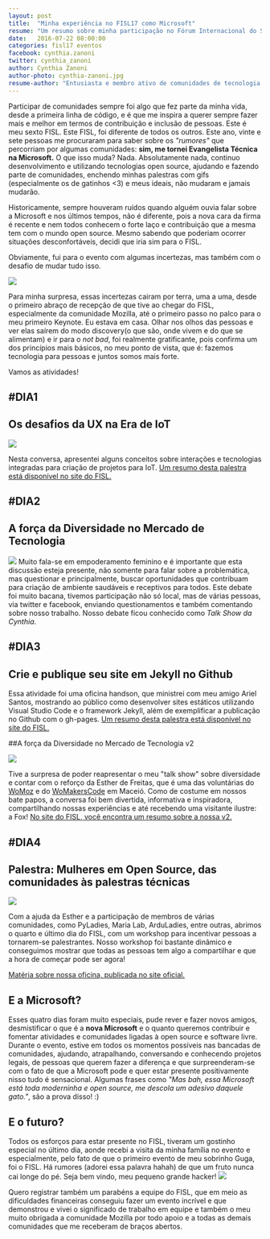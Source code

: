 ```yaml
---
layout: post
title:  "Minha experiência no FISL17 como Microsoft"
resume: "Um resumo sobre minha participação no Fórum Internacional do Software Livre."
date:   2016-07-22 08:00:00
categories: fisl17 eventos
facebook: cynthia.zanoni
twitter: cynthia_zanoni
author: Cynthia Zanoni
author-photo: cynthia-zanoni.jpg
resume-author: "Entusiasta e membro ativo de comunidades de tecnologia ligadas à Web e Mobile, organizadora de eventos como <strong>Mobile Summit</strong> e curadora do projeto WoMakersCode. Atualmente, é Evangelista Técnica na Microsoft Brasil."
---
```


Participar de comunidades sempre foi algo que fez parte da minha vida, desde a primeira linha de código, e é que me inspira a querer sempre fazer mais e melhor em termos de contribuição e inclusão de pessoas. Este é meu sexto FISL. Este FISL, foi diferente de todos os outros. Este ano, vinte e sete pessoas me procuraram para saber sobre os *"rumores"* que percorriam por algumas comunidades: 
**sim, me tornei Evangelista Técnica na Microsoft.** O que isso muda? Nada. Absolutamente nada, continuo desenvolvimento e utilizando tecnologias open source, ajudando e fazendo parte de comunidades, enchendo minhas palestras com gifs (especialmente os de gatinhos <3) e meus ideais, não mudaram e jamais mudarão.

Historicamente, sempre houveram ruídos quando alguém ouvia falar sobre a Microsoft e nos últimos tempos, não é diferente, pois a nova cara da firma é recente e nem todos conhecem o forte laço e contribuição que a mesma tem com o mundo open source.
Mesmo sabendo que poderiam ocorrer situações desconfortáveis, decidi que iria sim para o FISL.

Obviamente, fui para o evento com algumas incertezas, mas também com o desafio de mudar tudo isso.

![](http://geradormemes.com/media/created/osfsu4.jpg)

Para minha surpresa, essas incertezas cairam por terra, uma a uma, desde o primeiro abraço de recepção de que tive ao chegar do FISL, especialmente da comunidade Mozilla, até o primeiro passo no palco para o meu primeiro Keynote. Eu estava em casa. Olhar nos olhos das pessoas e ver elas saírem do modo discovery(o que são, onde vivem e do que se alimentam) e ir para o *not bad*, foi realmente gratificante, pois 
confirma um dos princípios mais básicos, no meu ponto de vista, que é: fazemos tecnologia para pessoas e juntos somos mais forte. 

Vamos as atividades!

## #DIA1

## Os desafios da UX na Era de IoT

![](http://softwarelivre.org/image_uploads/0013/0006/28250163056_9c8b13ddc7_z.jpg)

Nesta conversa, apresentei alguns conceitos sobre interações e tecnologias integradas para criação de projetos para IoT.
[Um resumo desta palestra está disponível no site do FISL.](http://softwarelivre.org/fisl17/noticias/valor-da-iot-esta-nas-experiencias-das-pessoas-diz-ativista)

## #DIA2

## A força da Diversidade no Mercado de Tecnologia
![](http://geraldobarros.info/wp-content/uploads/2016/07/mozilla-no-fisl17-rea-de-comunidades-bancada-firefox-costume-minieventos-e-workshops_27708822133_o-1024x683.jpg)
Muito fala-se em empoderamento feminino e é importante que esta discussão esteja presente, não somente para falar sobre a problemática, mas questionar e principalmente, buscar oportunidades que contribuam para criação de ambiente saudáveis e receptivos para todos. Este debate foi muito bacana, tivemos participação não só local, mas de várias pessoas, via twitter e facebook, enviando questionamentos e também comentando sobre nosso trabalho. Nosso debate ficou conhecido como *Talk Show da Cynthia*.

## #DIA3

## Crie e publique seu site em Jekyll no Github
Essa atividade foi uma oficina handson, que ministrei com meu amigo Ariel Santos, mostrando ao público como desenvolver sites estáticos utilizando Visual Studio Code e o framework Jekyll, além de exemplificar a publicação no Github com o gh-pages.
[Um resumo desta palestra está disponível no site do FISL.](http://softwarelivre.org/fisl17/noticias/palestra-crie-e-publique-seu-site-em-jekyll-no-github)

##A força da Diversidade no Mercado de Tecnologia v2

![](http://softwarelivre.org/image_uploads/0013/0667/IMG_20160715_153638.jpg)

Tive a surpresa de poder reapresentar o meu "talk show" sobre diversidade e contar com o reforço da Esther de Freitas, que é uma
das voluntárias do [WoMoz](http://womoz.mozillabrasil.org.br) e do [WoMakersCode](http://www.womakerscode.org) em Maceió. Como de costume em nossos bate papos, a conversa foi bem divertida, informativa e inspiradora, compartilhando nossas experiências e até recebendo uma visitante ilustre: a Fox!
[No site do FISL, você encontra um resumo sobre a nossa v2.](http://softwarelivre.org/fisl17/noticias/encontro-debate-a-diversidade-no-mercado-de-tecnologia)

## #DIA4

## Palestra: Mulheres em Open Source, das comunidades às palestras técnicas
![](http://softwarelivre.org/image_uploads/0013/0703/28309906006_e5e8d43946_z.jpg)

Com a ajuda da Esther e a participação de membros de várias comunidades, como PyLadies, Maria Lab, ArduLadies, entre outras, abrimos o quarto e último dia do FISL, com 
um workshop para incentivar pessoas a tornarem-se palestrantes. Nosso workshop foi bastante dinâmico e conseguimos mostrar que todas as pessoas tem algo a compartilhar e que a hora de começar pode ser agora!

[Matéria sobre nossa oficina, publicada no site oficial.](http://softwarelivre.org/fisl17/noticias/palestra-mulheres-em-open-source-das-comunidades-as-palestras-tecnicas)

## E a Microsoft?
Esses quatro dias foram muito especiais, pude rever e fazer novos amigos, desmistificar o que é a **nova Microsoft** e o quanto queremos
contribuir e fomentar atividades e comunidades ligadas à open source e software livre. Durante o evento, estive em todos os momentos possíveis nas bancadas de comunidades,
ajudando, atrapalhando, conversando e conhecendo projetos legais, de pessoas que querem fazer a diferença e que surpreenderam-se com o fato de que a Microsoft pode e quer estar presente positivamente nisso tudo é sensacional.
Algumas frases como *"Mas bah, essa Microsoft está toda moderninha e open source, me descola um adesivo daquele gato."*, são a prova disso! :)

## E o futuro?
Todos os esforços para estar presente no FISL, tiveram um gostinho especial no último dia, aonde recebi a visita da minha família no evento
e especialmente, pelo fato de que o primeiro evento de meu sobrinho Guga, foi o FISL. Há rumores (adorei essa palavra hahah) de que um fruto nunca cai longe do pé. Seja bem vindo,
meu pequeno grande hacker!
![](https://fbcdn-sphotos-a-a.akamaihd.net/hphotos-ak-xla1/t31.0-8/13719540_1218955411456241_1815421873706345953_o.jpg)

Quero registrar também um parabéns a equipe do FISL, que em meio as dificuldades financeiras conseguiu fazer um evento incrível e que demonstrou e vivei o significado de trabalho em equipe e também o meu muito obrigada a comunidade Mozilla por todo apoio e a todas as demais comunidades que me receberam de braços abertos.
